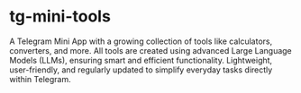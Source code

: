 # tg-mini-tools
A Telegram Mini App with a growing collection of tools like calculators, converters, and more. All tools are created using advanced Large Language Models (LLMs), ensuring smart and efficient functionality. Lightweight, user-friendly, and regularly updated to simplify everyday tasks directly within Telegram.
